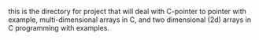 this is the directory for project that will deal with C-pointer to pointer with example, multi-dimensional arrays in C, and two dimensional (2d) arrays in C programming with examples.
